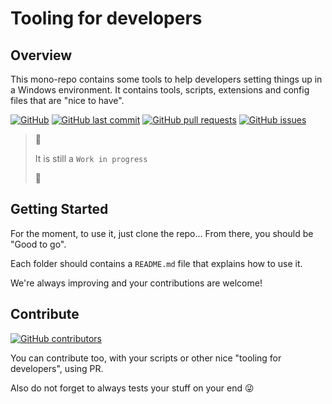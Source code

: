 # Tooling for developers

## Overview

This mono-repo contains some tools to help developers setting things up in a Windows environment. It contains tools, scripts, extensions and config files that are "nice to have".

[![GitHub](https://img.shields.io/github/license/brave-simpletons/tooling-for-developers)](https://github.com/brave-simpletons/tooling-for-developers/blob/main/LICENSE)
[![GitHub last commit](https://img.shields.io/github/last-commit/brave-simpletons/tooling-for-developers/main?logo=git&logoColor=white)](https://github.com/brave-simpletons/tooling-for-developers/commits/main)
[![GitHub pull requests](https://img.shields.io/github/issues-pr/brave-simpletons/tooling-for-developers)](https://github.com/brave-simpletons/tooling-for-developers/pulls)
[![GitHub issues](https://img.shields.io/github/issues/brave-simpletons/tooling-for-developers)](https://github.com/brave-simpletons/tooling-for-developers/issues)

> :construction:
>
> It is still a `Work in progress`
>
> :construction:

## Getting Started

For the moment, to use it, just clone the repo... From there, you should be "Good to go".

Each folder should contains a `README.md` file that explains how to use it.

We're always improving and your contributions are welcome!

## Contribute

[![GitHub contributors](https://img.shields.io/github/contributors-anon/brave-simpletons/tooling-for-developers)](https://github.com/brave-simpletons/tooling-for-developers)

You can contribute too, with your scripts or other nice "tooling for developers", using PR.

Also do not forget to always tests your stuff on your end :stuck_out_tongue_winking_eye:
